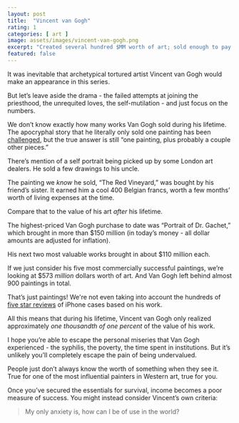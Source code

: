 ```yaml
---
layout: post
title:  "Vincent van Gogh"
rating: 1
categories: [ art ]
image: assets/images/vincent-van-gogh.png
excerpt: "Created several hundred $MM worth of art; sold enough to pay a few months' rent"
featured: false
---
```


It was inevitable that archetypical tortured artist Vincent van Gogh would make an appearance in this series.

But let’s leave aside the drama - the failed attempts at joining the priesthood, the unrequited loves, the self-mutilation - and just focus on the numbers.

We don’t know exactly how many works Van Gogh sold during his lifetime. The apocryphal story that he literally only sold one painting has been [challenged](https://www.baltimoresun.com/news/bs-xpm-1998-10-25-1998298006-story.html), but the true answer is still “one painting, plus probably a couple other pieces.”

There’s mention of a self portrait being picked up by some London art dealers. He sold a few drawings to his uncle.

The painting we _know_ he sold, “The Red Vineyard,” was bought by his friend’s sister. It earned him a cool 400 Belgian francs, worth a few months’ worth of living expenses at the time.

Compare that to the value of his art _after_ his lifetime.

The highest-priced Van Gogh purchase to date was “Portrait of Dr. Gachet,” which brought in more than $150 million (in today’s money - all dollar amounts are adjusted for inflation).

His next two most valuable works brought in about $110 million each.

If we just consider his five most commercially successful paintings, we’re looking at $573 _million_ dollars worth of art. And Van Gogh left behind almost 900 paintings in total.

That’s just paintings! We're not even taking into account the hundreds of [five star reviews](https://www.amazon.com/s?k=van+gogh+phone+case&rh=n%3A2335752011%2Cp_72%3A2491149011&dc&qid=1640007492&rnid=2491147011&ref=sr_nr_p_72_1) of iPhone cases based on his work.

All this means that during his lifetime, Vincent van Gogh only realized approximately _one thousandth of one percent_ of the value of his work.

I hope you’re able to escape the personal miseries that Van Gogh experienced - the syphilis, the poverty, the time spent in institutions. But it’s unlikely you’ll completely escape the pain of being undervalued.

People just don’t always know the worth of something when they see it. True for one of the most influential painters in Western art, true for you.

Once you’ve secured the essentials for survival, income becomes a poor measure of success. You might instead consider Vincent’s own criteria:

> My only anxiety is, how can I be of use in the world?


